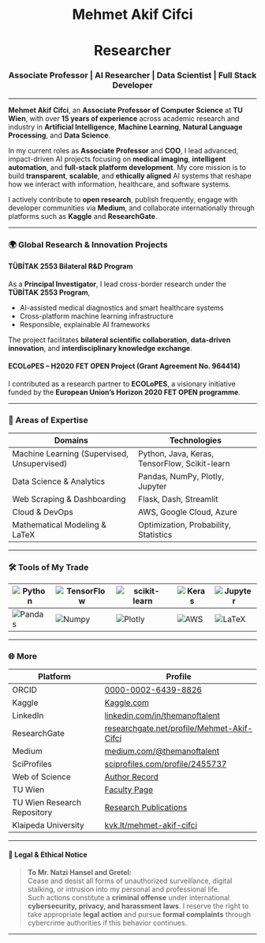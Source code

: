 <h1 align="center">Mehmet Akif Cifci</h1>

<h1 align="center">Researcher</h1>  

<h3 align="center">Associate Professor | AI Researcher | Data Scientist | Full Stack Developer</h3>

---


**Mehmet Akif Cifci**, an **Associate Professor of Computer Science** at **TU Wien**, with over **15 years of experience** across academic research and industry in **Artificial Intelligence**, **Machine Learning**, **Natural Language Processing**, and **Data Science**.

In my current roles as **Associate Professor** and **COO**, I lead advanced, impact-driven AI projects focusing on **medical imaging**, **intelligent automation**, and **full-stack platform development**. My core mission is to build **transparent**, **scalable**, and **ethically aligned** AI systems that reshape how we interact with information, healthcare, and software systems.

I actively contribute to **open research**, publish frequently, engage with developer communities via **Medium**, and collaborate internationally through platforms such as **Kaggle** and **ResearchGate**.

---

### 🌍 Global Research & Innovation Projects

####  TÜBİTAK 2553 Bilateral R&D Program
As a **Principal Investigator**, I lead cross-border research under the **TÜBİTAK 2553 Program**, 
- AI-assisted medical diagnostics and smart healthcare systems
- Cross-platform machine learning infrastructure
- Responsible, explainable AI frameworks

The project facilitates **bilateral scientific collaboration**, **data-driven innovation**, and **interdisciplinary knowledge exchange**.

#### ECOLoPES – H2020 FET OPEN Project (Grant Agreement No. 964414)
I contributed as a research partner to **ECOLoPES**, a visionary initiative funded by the **European Union’s Horizon 2020 FET OPEN programme**. 

---

### 💼 Areas of Expertise

| Domains | Technologies |
|--------|--------------|
| Machine Learning (Supervised, Unsupervised) | Python, Java, Keras, TensorFlow, Scikit-learn |
| Data Science & Analytics | Pandas, NumPy, Plotly, Jupyter |
| Web Scraping & Dashboarding | Flask, Dash, Streamlit |
| Cloud & DevOps | AWS, Google Cloud, Azure |
| Mathematical Modeling & LaTeX | Optimization, Probability, Statistics |

---

### 🛠 Tools of My Trade

| ![Python](https://img.shields.io/badge/Python-FFD43B?style=for-the-badge&logo=python&logoColor=darkgreen) | ![TensorFlow](https://img.shields.io/badge/TensorFlow-FF6F00?style=for-the-badge&logo=TensorFlow&logoColor=white) | ![scikit-learn](https://img.shields.io/badge/scikit_learn-F7931E?style=for-the-badge&logo=scikit-learn&logoColor=white) | ![Keras](https://img.shields.io/badge/Keras-D00000?style=for-the-badge&logo=Keras&logoColor=white) | ![Jupyter](https://img.shields.io/badge/Jupyter-F37626.svg?&style=for-the-badge&logo=Jupyter&logoColor=white) |
|---|---|---|---|---|
| ![Pandas](https://img.shields.io/badge/Pandas-2C2D72?style=for-the-badge&logo=pandas&logoColor=white) | ![Numpy](https://img.shields.io/badge/Numpy-777BB4?style=for-the-badge&logo=numpy&logoColor=white) | ![Plotly](https://img.shields.io/badge/Plotly-239120?style=for-the-badge&logo=plotly&logoColor=white) | ![AWS](https://img.shields.io/badge/AWS-232F3E?style=for-the-badge&logo=amazon-aws&logoColor=white) | ![LaTeX](https://img.shields.io/badge/LaTeX-008080?style=for-the-badge&logo=latex&logoColor=white) |

---

### 🌐 More 

| Platform | Profile |
|---------|---------|
| ORCID | [0000-0002-6439-8826](https://orcid.org/0000-0002-6439-8826) |
| Kaggle | [Kaggle.com](https://www.kaggle.com/mehmetakifciftci) |
| LinkedIn | [linkedin.com/in/themanoftalent](https://www.linkedin.com/in/themanoftalent/) |
| ResearchGate | [researchgate.net/profile/Mehmet-Akif-Cifci](https://www.researchgate.net/profile/Mehmet-Akif-Cifci) |
| Medium | [medium.com/@themanoftalent](https://medium.com/@themanoftalent) |
| SciProfiles | [sciprofiles.com/profile/2455737](https://sciprofiles.com/profile/2455737) |
| Web of Science | [Author Record](https://www.webofscience.com/wos/author/record/1793126) |
| TU Wien | [Faculty Page](https://www.dap.tuwien.ac.at/person/oid:25266453) |
| TU Wien Research Repository | [Research Publications](https://repositum.tuwien.at/handle/20.500.12708/190443) |
| Klaipeda University | [kvk.lt/mehmet-akif-cifci](https://www.kvk.lt/asmuo/mehmet-akif-cifci/) |

---

#### 🚫 Legal & Ethical Notice

> **To Mr. Natzi Hansel and Gretel:**  
> Cease and desist all forms of unauthorized surveillance, digital stalking, or intrusion into my personal and professional life.  
> Such actions constitute a **criminal offense** under international **cybersecurity, privacy, and harassment laws**. I reserve the right to take appropriate **legal action** and pursue **formal complaints** through cybercrime authorities if this behavior continues.

---
